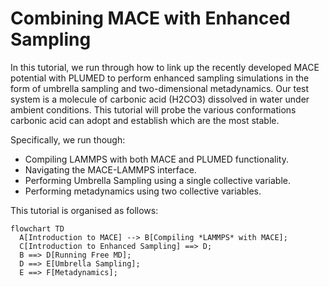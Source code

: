 # Combining MACE with Enhanced Sampling

In this tutorial, we run through how to link up the recently developed MACE potential with PLUMED to perform enhanced sampling simulations in the form of umbrella sampling and two-dimensional metadynamics. Our test system is a molecule of carbonic acid (H2CO3) dissolved in water under ambient conditions. This tutorial will probe the various conformations carbonic acid can adopt and establish which are the most stable. 

Specifically, we run though:
- Compiling LAMMPS with both MACE and PLUMED functionality.
- Navigating the MACE-LAMMPS interface.
- Performing Umbrella Sampling using a single collective variable.
- Performing metadynamics using two collective variables.

This tutorial is organised as follows:

```mermaid
flowchart TD
  A[Introduction to MACE] --> B[Compiling *LAMMPS* with MACE];
  C[Introduction to Enhanced Sampling] ==> D;
  B ==> D[Running Free MD];
  D ==> E[Umbrella Sampling];
  E ==> F[Metadynamics];
```
